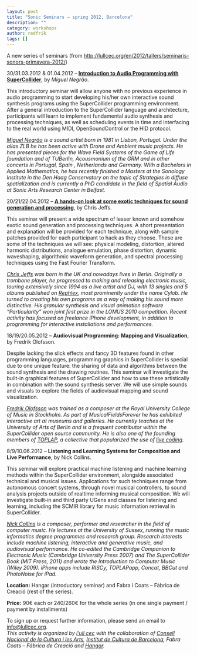 ```yaml
---
layout: post
title: "Sonic Seminars – spring 2012, Barcelona"
description: ""
category: workshops
author: redfrik
tags: []
---
```


<p>A new series of seminars (from <a href="http://lullcec.org/en/2012/tallers/seminaris-sonors-primavera-2012/">http://lullcec.org/en/2012/tallers/seminaris-sonors-primavera-2012/</a>)</p>
<p>30/31.03.2012 &amp; 01.04.2012 –<strong> <a title="Introduction to audio programming with SuperCollider" href="http://lullcec.org/en/2012/tallers/introduccio-a-la-programacio-de-laudio-amb-supercollider/">Introduction to Audio Programming with SuperCollider</a></strong>, by <em>Miguel Negrão</em>.</p>
<p>This introductory seminar will allow anyone with no previous experience in audio programming to start developing his/her own interactive sound synthesis programs using the SuperCollider programming environment. After a general introduction to the SuperCollider language and architecture, participants will learn to implement fundamental audio synthesis and processing techniques, as well as scheduling events in time and interfacing to the real world using MIDI, OpenSoundControl or the HID protocol.</p>
<p><em><a title="Miguel Negrão" href="http://friendlyvirus.org/artists/zlb/">Miguel Negrão</a> is a sound artist born in 1981 in Lisbon, Portugal. Under the alias ZLB he has been active with  Drone and Ambient music projects. He has presented pieces for the Wave Field Systems of the Game of Life foundation and of TUBerlin, Acousmonium of the GRM and in other concerts in Portugal, Spain , Netherlands and Germany.  With a Bachelors in Applied Mathematics, he has recently finished a Masters at the Sonology Institute in the Den Haag Conservatory on the topic of Strategies in diffuse spatialization and is currently a PhD candidate i<em>n the field of Spatial Audio </em>at Sonic Arts Research Center in Belfast.</em></p>
<p>20/21/22.04.2012 – <strong><a title="A hands-on look at some exotic techniques for sound generation and processing" href="http://lullcec.org/en/2012/tallers/una-mirada-practica-a-algunes-tecniques-exotiques-per-a-la-generacio-i-el-processament-del-so/">A hands-on look at some exotic techniques for sound generation and processing</a></strong>, by Chris Jeffs.</p>
<p>This seminar will present a wide spectrum of lesser known and somehow exotic sound generation and processing techniques. A short presentation and explanation will be provided for each technique, along with sample patches provided for each participant to hack as they choose. These are some of the techniques we will see: physical modeling, distortion, altered harmonic distributions, analogue emulation, phase distortion, dynamic waveshaping, algorithmic waveform generation, and spectral processing techniques using the Fast Fourier Transform.</p>
<p><em><a title="Chris Jeffs" href="http://chrisjeffs.com/">Chris Jeffs</a> was born in the UK and nowadays lives in Berlin. Originally a trombone player, he progressed to making and releasing electronic music, touring extensively since 1994 as a live artist and DJ, <em>with 13 singles and 5 albums published on <a title="Rephlex" href="https://en.wikipedia.org/wiki/Rephlex">Rephlex</a>, </em>most prominently under the name Cylob. He turned to creating his own programs as a way of making his sound more distinctive. His granular synthesis and visual animation software “Particularity” won joint first prize in the LOMUS 2010 competition. Recent activity has focused on freelance iPhone development, in addition to programming for interactive installations and performances.</em></p>
<p>18/19/20.05.2012 – <strong>Audiovisual Programming: Mapping and Visualization</strong>, by Fredrik Olofsson.</p>
<p>Despite lacking the slick effects and fancy 3D features found in other programming languages, programming graphics in SuperCollider is special due to one unique feature: the sharing of data and algorithms between the sound synthesis and the drawing routines. This seminar will investigate the built-in graphical features of SuperCollider and how to use these artistically in combination with the sound synthesis server. We will use simple sounds and visuals to explore the fields of audiovisual mapping and sound visualization.</p>
<p><em><a title="Fredrik Olofsson" href="http://fredrikolofsson.com/">Fredrik Olofsson</a> was trained as a composer at the Royal University College of Music in Stockholm. As part of MusicalFieldsForever he has exhibited interactive art at museums and galleries. He currently teaches at the University of Arts of Berlin and is a frequent contributor within the SuperCollider open source community. He is also one of the founding members of <a title="TOPLAP" href="http://toplap.org/">TOPLAP</a>, a collective that popularized the use of <a title="Live Coding" href="http://en.wikipedia.org/wiki/Live_coding">live coding</a>.</em></p>
<p>8/9/10.06.2012 – <strong>Listening and Learning Systems for Composition and Live Performance</strong>, by Nick Collins.</p>
<p>This seminar will explore practical machine listening and machine learning methods within the SuperCollider environment, alongside associated technical and musical issues. Applications for such techniques range from autonomous concert systems, through novel musical controllers, to sound analysis projects outside of realtime informing musical composition. We will investigate built-in and third party UGens and classes for listening and learning, including the SCMIR library for music information retrieval in SuperCollider.</p>
<p><em><a title="Nick Collins" href="http://sussex.ac.uk/Users/nc81/">Nick Collins</a> is a composer, performer and researcher in the field of computer music. He lectures at the University of Sussex, running the music informatics degree programmes and research group. Research interests include machine listening, interactive and generative music, and audiovisual performance. He co-edited the Cambridge Companion to Electronic Music (Cambridge University Press 2007) and The SuperCollider Book (MIT Press, 2011) and wrote the Introduction to Computer Music (Wiley 2009). iPhone apps include RISCy, TOPLAPapp, Concat, BBCut and PhotoNoise for iPad.</em></p>
<p><strong>Location:</strong> Hangar (introductory seminar) and Fabra i Coats – Fàbrica de Creació (rest of the series).</p>
<p><strong>Price:</strong> 90€ each or 240/260€ for the whole series (in one single payment / payment by installments)</p>
<div>To sign up or request further information, please send an email to <a href="mailto:info@lullcec.org">info@lullcec.org</a>.</div>
<div><em>This activity is organized by <a href="http://lullcec.org/">l’ull cec</a> with the collaboration of <a href="http://cultura.gencat.cat/conca/">Consell Nacional de la Cultura i les Arts</a>, <a title="ICUB" href="http://barcelonacultura.bcn.cat/institut-de-cultura">Institut de Cultura de Barcelona</a>, Fabra Coats – Fábrica de Creació and <a title="Hangar" href="http://hangar.org/">Hangar</a>.</em></div>
